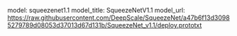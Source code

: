 model: squeezenet1.1
model_title: SqueezeNetV1.1
model_url: https://raw.githubusercontent.com/DeepScale/SqueezeNet/a47b6f13d30985279789d08053d37013d67d131b/SqueezeNet_v1.1/deploy.prototxt
